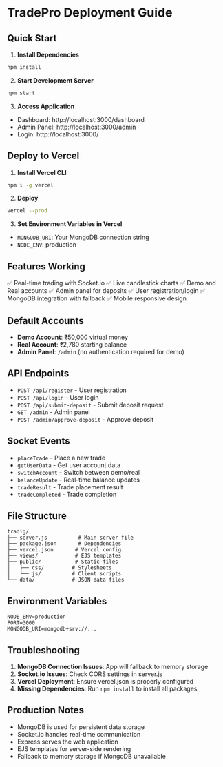# TradePro Deployment Guide

## Quick Start

1. **Install Dependencies**
```bash
npm install
```

2. **Start Development Server**
```bash
npm start
```

3. **Access Application**
- Dashboard: http://localhost:3000/dashboard
- Admin Panel: http://localhost:3000/admin
- Login: http://localhost:3000/

## Deploy to Vercel

1. **Install Vercel CLI**
```bash
npm i -g vercel
```

2. **Deploy**
```bash
vercel --prod
```

3. **Set Environment Variables in Vercel**
- `MONGODB_URI`: Your MongoDB connection string
- `NODE_ENV`: production

## Features Working

✅ Real-time trading with Socket.io
✅ Live candlestick charts
✅ Demo and Real accounts
✅ Admin panel for deposits
✅ User registration/login
✅ MongoDB integration with fallback
✅ Mobile responsive design

## Default Accounts

- **Demo Account**: ₹50,000 virtual money
- **Real Account**: ₹2,780 starting balance
- **Admin Panel**: `/admin` (no authentication required for demo)

## API Endpoints

- `POST /api/register` - User registration
- `POST /api/login` - User login
- `POST /api/submit-deposit` - Submit deposit request
- `GET /admin` - Admin panel
- `POST /admin/approve-deposit` - Approve deposit

## Socket Events

- `placeTrade` - Place a new trade
- `getUserData` - Get user account data
- `switchAccount` - Switch between demo/real
- `balanceUpdate` - Real-time balance updates
- `tradeResult` - Trade placement result
- `tradeCompleted` - Trade completion

## File Structure

```
tradig/
├── server.js          # Main server file
├── package.json       # Dependencies
├── vercel.json       # Vercel config
├── views/            # EJS templates
├── public/           # Static files
│   ├── css/         # Stylesheets
│   └── js/          # Client scripts
└── data/            # JSON data files
```

## Environment Variables

```env
NODE_ENV=production
PORT=3000
MONGODB_URI=mongodb+srv://...
```

## Troubleshooting

1. **MongoDB Connection Issues**: App will fallback to memory storage
2. **Socket.io Issues**: Check CORS settings in server.js
3. **Vercel Deployment**: Ensure vercel.json is properly configured
4. **Missing Dependencies**: Run `npm install` to install all packages

## Production Notes

- MongoDB is used for persistent data storage
- Socket.io handles real-time communication
- Express serves the web application
- EJS templates for server-side rendering
- Fallback to memory storage if MongoDB unavailable